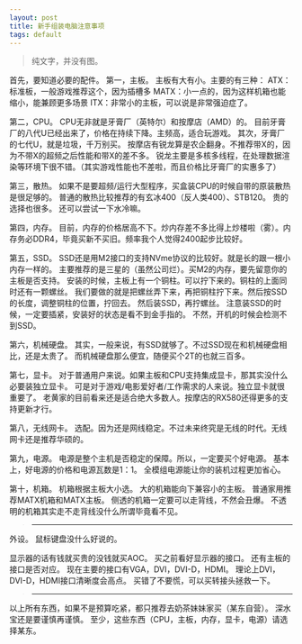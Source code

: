 ```yaml
---
layout: post
title: 新手组装电脑注意事项
tags: default
---
```

>纯文字，并没有图。

首先，要知道必要的配件。
第一，主板。
主板有大有小。主要的有三种：
ATX：标准板，一般游戏推荐这个，因为插槽多
MATX：小一点的，因为这样机箱也能缩小，能兼顾更多场景
ITX：非常小的主板，可以说是非常强迫症了。

第二，CPU。
CPU无非就是牙膏厂（英特尔）和按摩店（AMD）的。
目前牙膏厂的八代U已经出来了，价格在持续下降。主频高，适合玩游戏。
其次，牙膏厂的七代U，就是垃圾，千万别买。
按摩店有锐龙算是农企翻身。不推荐带X的，因为不带X的超频之后性能和带X的差不多。
锐龙主要是多核多线程，在处理数据渲染等环境下很不错。（其实游戏性能也不差啦，而且价格比牙膏厂的实惠多了）

第三，散热。
如果不是要超频/运行大型程序，买盒装CPU的时候自带的原装散热是很足够的。
普通的散热比较推荐的有玄冰400（反人类400）、STB120。
贵的选择也很多。
还可以尝试一下水冷嘛。

第四，内存。
目前，内存的价格居高不下。炒内存差不多比得上炒楼啦（雾）。内存务必DDR4，毕竟买新不买旧。频率我个人觉得2400起步比较好。

第五，SSD。
SSD还是用M2接口的支持NVme协议的比较好。就是长的跟一根小内存一样的。
主要推荐的是三星的（虽然公司烂）。买M2的内存，要先留意你的主板是否支持。
安装的时候，主板上有一个铜柱。可以拧下来的。铜柱的上面同时还有一颗螺丝。
我们要做的就是把螺丝弄下来，再把铜柱拧下来。然后按SSD的长度，调整铜柱的位置，拧回去。
然后装SSD，再拧螺丝。
注意装SSD的时候，一定要插紧，安装好的状态是看不到金手指的。
不然，开机的时候会检测不到SSD。

第六，机械硬盘。
其实，一般来说，有SSD就够了。不过SSD现在和机械硬盘相比，还是太贵了。
而机械硬盘那么便宜，随便买个2T的也就三百多。

第七，显卡。
对于普通用户来说。如果主板和CPU支持集成显卡，那其实没什么必要装独立显卡。
可是对于游戏/电影爱好者/工作需求的人来说。独立显卡就很重要了。
老黄家的目前看来还是适合绝大多数人。按摩店的RX580还得更多的支持更新才行。

第八，无线网卡。
选配。因为还是网线稳定。不过未来终究是无线的时代。无线网卡还是推荐华硕的。

第九，电源。
电源是整个主机是否稳定的保障。所以，一定要买个好电源。
基本上，好电源的价格和电源瓦数是1：1。
全模组电源能让你的装机过程更加省心。

第十，机箱。
机箱根据主板大小选。
大的机箱能向下兼容小的主板。
普通家用推荐MATX机箱和MATX主板。
侧透的机箱一定要可以走背线，不然会丑爆。
不透明的机箱其实走不走背线没什么所谓毕竟看不见。

>----------------------------------
外设。
鼠标键盘没什么好说的。

显示器的话有钱就买贵的没钱就买AOC。
买之前看好显示器的接口。
还有主板的接口是否对应。
现在主要的接口有VGA，DVI，DVI-D，HDMI。
理论上DVI，DVI-D，HDMI接口清晰度会高点。
买错了不要慌，可以买转接头拯救一下。

>----------------------------------
以上所有东西，如果不是预算吃紧，都只推荐去奶茶妹妹家买（某东自营）。
深水宝还是要谨慎再谨慎。
至少，这些东西（CPU，主板，内存，显卡，电源）请选择某东。



[T_T]:拜什么拜，我要晚安